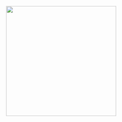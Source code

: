 

<img src="https://github.com/user-attachments/assets/ffbaded0-bf02-49c6-966c-8a3925a6c3b5" alt="" width="300" />
